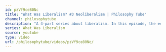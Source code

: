 ```yaml
---
id: pzVf9ce80Nc
title: "What Was Liberalism? #3 Neoliberalism | Philosophy Tube"
channel: philosophytube
description: "A 4-part series about liberalism. In this episode, the economic ideology of Margaret Thatcher and Ronald Reagan, that led to austerity and the financial crisis."
series: What Was Liberalism
source: youtube
type: video
url: /philosophytube/videos/pzVf9ce80Nc/
---
```

